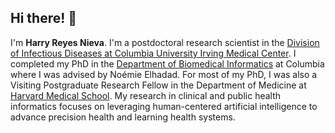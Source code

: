 ## Hi there! 👋

I'm **Harry Reyes Nieva**. I'm a postdoctoral research scientist in the [Division of Infectious Diseases at Columbia University Irving Medical Center](https://www.infectiousdiseases.cuimc.columbia.edu/). I completed my PhD in the [Department of Biomedical Informatics](https://www.dbmi.columbia.edu/) at Columbia where I was advised by Noémie Elhadad. For most of my PhD, I was also a Visiting Postgraduate Research Fellow in the Department of Medicine at [Harvard Medical School](https://hms.harvard.edu/). My research in clinical and public health informatics focuses on leveraging human-centered artificial intelligence to advance precision health and learning health systems.
<!--
**harryreyesnieva/harryreyesnieva** is a ✨ _special_ ✨ repository because its `README.md` (this file) appears on your GitHub profile.

Here are some ideas to get you started:

- 🔭 I’m currently working on ...
- 🌱 I’m currently learning ...
- 👯 I’m looking to collaborate on ...
- 🤔 I’m looking for help with ...
- 💬 Ask me about ...
- 📫 How to reach me: ...
- 😄 Pronouns: ...
- ⚡ Fun fact: ...
 My work often examines, develops, and applies approaches involving machine learning, natural language processing, and spatio-temporal analysis in addition to traditional biostatistics and epidemiology. I am particularly interested in using and interrogating multimodal data sources and the vast toolbox that computational learning offers to better understand, improve, and facilitate study of health in populations and communities.

-->
